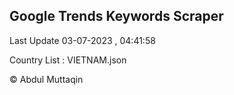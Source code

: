 

## Google Trends Keywords Scraper 
 
Last Update 03-07-2023 , 04:41:58

Country List :
VIETNAM.json



© Abdul Muttaqin 
